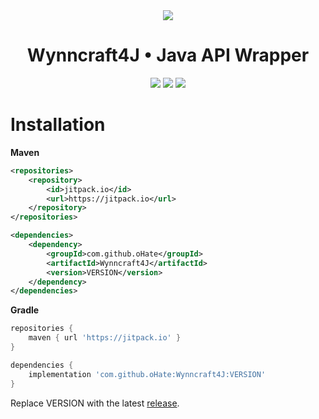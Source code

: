 <div align="center">
<img src="https://cdn.wynncraft.com/img/logo.png">
<h1>Wynncraft4J • Java API Wrapper</h1>
<img src="https://flat.badgen.net/github/stars/stevensci/Wynncraft4J">
<img src="https://flat.badgen.net/github/release/stevensci/Wynncraft4J">
<img src="https://flat.badgen.net/github/license/stevensci/Wynncraft4J">
</div>

# Installation

**Maven**

```xml
<repositories>
    <repository>
        <id>jitpack.io</id>
        <url>https://jitpack.io</url>
    </repository>
</repositories>
```

```xml
<dependencies>
    <dependency>
        <groupId>com.github.oHate</groupId>
        <artifactId>Wynncraft4J</artifactId>
        <version>VERSION</version>
    </dependency>
</dependencies>
```

**Gradle**

```groovy
repositories {
    maven { url 'https://jitpack.io' }
}
```

```groovy
dependencies {
    implementation 'com.github.oHate:Wynncraft4J:VERSION'
}
```

Replace VERSION with the latest [release](https://github.com/stevensci/Wynncraft4J/releases).
